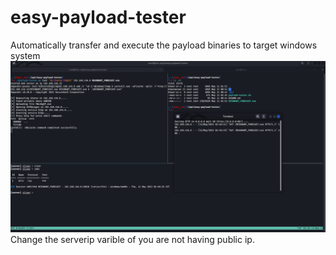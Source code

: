 # easy-payload-tester
Automatically transfer and execute the payload binaries to target windows system
![Image](payload-tester.png)
 Change the serverip varible of you are not having public ip.
